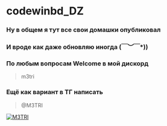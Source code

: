 # codewinbd_DZ
### Ну в общем я тут все свои домашки опубликовал
### И вроде как даже обновляю иногда \(￣︶￣*\))

### По любым вопросам Welcome в мой дискорд 
> m3tri
### Ещё как вариант в ТГ написать 
> @M3TRI

<p align="left">
  <a href="https://github.com/M3TRI/M3TRI">
    <img src="https://komarev.com/ghpvc/?username=m3tri" alt="M3TRI" />
  </a>
</p>